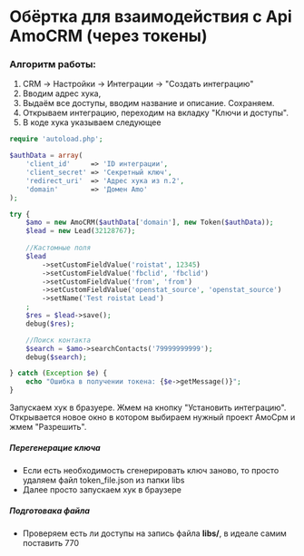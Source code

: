# Обёртка для взаимодействия с Api AmoCRM (через токены)

### Алгоритм работы:
1. CRM -> Настройки -> Интеграции -> "Создать интеграцию"
2. Вводим адрес хука,
3. Выдаём все доступы, вводим название и описание. Сохраняем.
4. Открываем интеграцию, переходим на вкладку "Ключи и доступы".
5. В коде хука указываем следующее
```php
require 'autoload.php';

$authData = array(
    'client_id'     => 'ID интеграции',
    'client_secret' => 'Секретный ключ',
    'redirect_uri'  => 'Адрес хука из п.2', 
    'domain'        => 'Домен Amo'
);

try {
    $amo = new AmoCRM($authData['domain'], new Token($authData));
    $lead = new Lead(32128767);
    
    //Кастомные поля
    $lead
        ->setCustomFieldValue('roistat', 12345)
        ->setCustomFieldValue('fbclid', 'fbclid')
        ->setCustomFieldValue('from', 'from')
        ->setCustomFieldValue('openstat_source', 'openstat_source')
        ->setName('Test roistat Lead')
    ;
    $res = $lead->save();
    debug($res);

    //Поиск контакта 
    $search = $amo->searchContacts('79999999999');
    debug($search);

} catch (Exception $e) {
    echo "Ошибка в получении токена: {$e->getMessage()}";
}
```
Запускаем хук в бразуере. Жмем на кнопку "Установить интеграцию".
Открывается новое окно в котором выбираем нужный проект АмоСрм и жмем "Разрешить".

##### Перегенерацие ключа
* Если есть необходимость сгенерировать ключ заново, то просто удаляем файл token_file.json из папки libs
* Далее просто запускаем хук в браузере

##### Подготовака файла
* Проверяем есть ли доступы на запись файла **libs/**, в идеале самим поставить 770